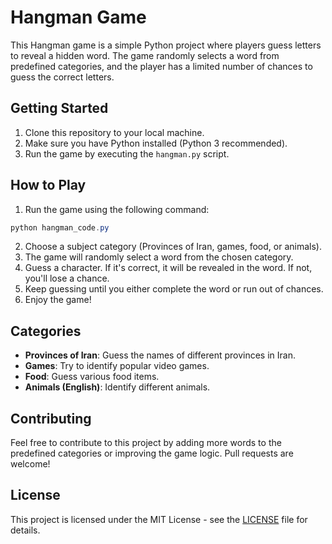 # Hangman Game

This Hangman game is a simple Python project where players guess letters to reveal a hidden word. The game randomly selects a word from predefined categories, and the player has a limited number of chances to guess the correct letters.

## Getting Started

1. Clone this repository to your local machine.
2. Make sure you have Python installed (Python 3 recommended).
3. Run the game by executing the `hangman.py` script.

## How to Play

1. Run the game using the following command:
```powershell
python hangman_code.py
```
2. Choose a subject category (Provinces of Iran, games, food, or animals).
3. The game will randomly select a word from the chosen category.
4. Guess a character. If it's correct, it will be revealed in the word. If not, you'll lose a chance.
5. Keep guessing until you either complete the word or run out of chances.
6. Enjoy the game!

## Categories

- **Provinces of Iran**: Guess the names of different provinces in Iran.
- **Games**: Try to identify popular video games.
- **Food**: Guess various food items.
- **Animals (English)**: Identify different animals.

## Contributing

Feel free to contribute to this project by adding more words to the predefined categories or improving the game logic. Pull requests are welcome!

## License

This project is licensed under the MIT License - see the [LICENSE](https://github.com/iTzfarbod/Hangman-Game-Python/blob/main/LICENSE) file for details.
